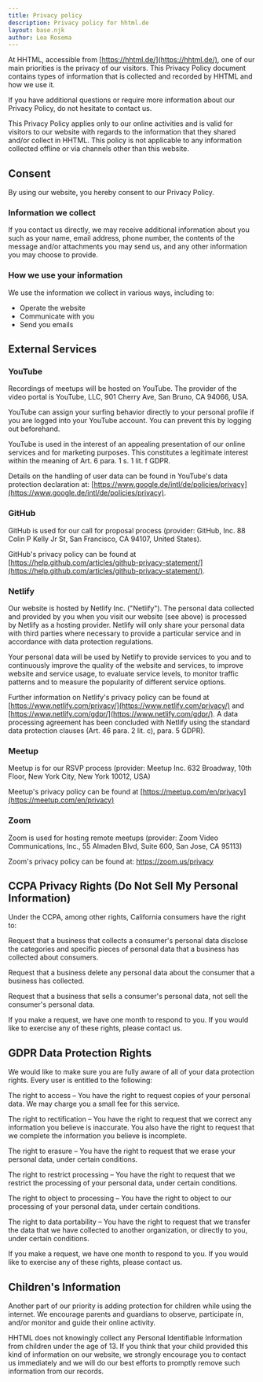```yaml
---
title: Privacy policy
description: Privacy policy for hhtml.de
layout: base.njk
author: Lea Rosema
---
```


At HHTML, accessible from [https://hhtml.de/](https://hhtml.de/), one of our main priorities is the privacy of our visitors. This Privacy Policy document contains types of information that is collected and recorded by HHTML and how we use it.

If you have additional questions or require more information about our Privacy Policy, do not hesitate to contact us.

This Privacy Policy applies only to our online activities and is valid for visitors to our website with regards to the information that they shared and/or collect in HHTML. This policy is not applicable to any information collected offline or via channels other than this website.

## Consent

By using our website, you hereby consent to our Privacy Policy.

### Information we collect

If you contact us directly, we may receive additional information about you such as your name, email address, phone number, the contents of the message and/or attachments you may send us, and any other information you may choose to provide.

### How we use your information

We use the information we collect in various ways, including to:

- Operate the website
- Communicate with you
- Send you emails

## External Services

### YouTube

Recordings of meetups will be hosted on YouTube. The provider of the video portal is YouTube, LLC, 901 Cherry Ave, San Bruno, CA 94066, USA.

YouTube can assign your surfing behavior directly to your personal profile if you are logged into your YouTube account. You can prevent this by logging out beforehand.

YouTube is used in the interest of an appealing presentation of our online services and for marketing purposes. This constitutes a legitimate interest within the meaning of Art. 6 para. 1 s. 1 lit. f GDPR.

Details on the handling of user data can be found in YouTube's data protection declaration at: [https://www.google.de/intl/de/policies/privacy](https://www.google.de/intl/de/policies/privacy).

### GitHub

GitHub is used for our call for proposal process (provider: GitHub, Inc. 88 Colin P Kelly Jr St, San Francisco, CA 94107, United States).

GitHub's privacy policy can be found at [https://help.github.com/articles/github-privacy-statement/](https://help.github.com/articles/github-privacy-statement/).

### Netlify

Our website is hosted by Netlify Inc. ("Netlify"). The personal data collected and provided by you when you visit our website (see above) is processed by Netlify as a hosting provider. Netlify will only share your personal data with third parties where necessary to provide a particular service and in accordance with data protection regulations.

Your personal data will be used by Netlify to provide services to you and to continuously improve the quality of the website and services, to improve website and service usage, to evaluate service levels, to monitor traffic patterns and to measure the popularity of different service options.

Further information on Netlify's privacy policy can be found at [https://www.netlify.com/privacy/](https://www.netlify.com/privacy/) and [https://www.netlify.com/gdpr/](https://www.netlify.com/gdpr/). A data processing agreement has been concluded with Netlify using the standard data protection clauses (Art. 46 para. 2 lit. c), para. 5 GDPR).

### Meetup

Meetup is for our RSVP process (provider: Meetup Inc. 632 Broadway, 10th Floor, New York City, New York 10012, USA)

Meetup's privacy policy can be found at [https://meetup.com/en/privacy](https://meetup.com/en/privacy)

### Zoom

Zoom is used for hosting remote meetups (provider: Zoom Video Communications, Inc., 55 Almaden Blvd, Suite 600, San Jose, CA 95113)

Zoom's privacy policy can be found at: https://zoom.us/privacy

## CCPA Privacy Rights (Do Not Sell My Personal Information)

Under the CCPA, among other rights, California consumers have the right to:

Request that a business that collects a consumer's personal data disclose the categories and specific pieces of personal data that a business has collected about consumers.

Request that a business delete any personal data about the consumer that a business has collected.

Request that a business that sells a consumer's personal data, not sell the consumer's personal data.

If you make a request, we have one month to respond to you. If you would like to exercise any of these rights, please contact us.

## GDPR Data Protection Rights

We would like to make sure you are fully aware of all of your data protection rights. Every user is entitled to the following:

The right to access – You have the right to request copies of your personal data. We may charge you a small fee for this service.

The right to rectification – You have the right to request that we correct any information you believe is inaccurate. You also have the right to request that we complete the information you believe is incomplete.

The right to erasure – You have the right to request that we erase your personal data, under certain conditions.

The right to restrict processing – You have the right to request that we restrict the processing of your personal data, under certain conditions.

The right to object to processing – You have the right to object to our processing of your personal data, under certain conditions.

The right to data portability – You have the right to request that we transfer the data that we have collected to another organization, or directly to you, under certain conditions.

If you make a request, we have one month to respond to you. If you would like to exercise any of these rights, please contact us.

## Children's Information

Another part of our priority is adding protection for children while using the internet. We encourage parents and guardians to observe, participate in, and/or monitor and guide their online activity.

HHTML does not knowingly collect any Personal Identifiable Information from children under the age of 13. If you think that your child provided this kind of information on our website, we strongly encourage you to contact us immediately and we will do our best efforts to promptly remove such information from our records.
